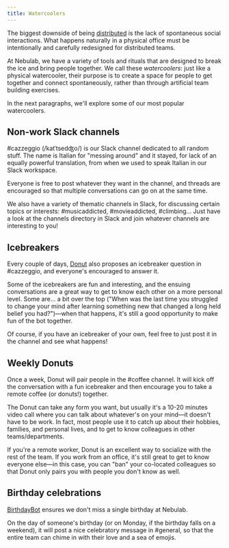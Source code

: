 ```yaml
---
title: Watercoolers
---
```


The biggest downside of being [distributed](/work-fundamentals/distributed-work/) is the lack of
spontaneous social interactions. What happens naturally in a physical office must be intentionally
and carefully redesigned for distributed teams.

At Nebulab, we have a variety of tools and rituals that are designed to break the ice and bring
people together. We call these _watercoolers_: just like a physical watercooler, their purpose is to
create a space for people to get together and connect spontaneously, rather than through artificial
team building exercises.

In the next paragraphs, we'll explore some of our most popular watercoolers.

## Non-work Slack channels

\#cazzeggio (/katˈtsedʤo/) is our Slack channel dedicated to all random stuff. The name is Italian
for "messing around" and it stayed, for lack of an equally powerful translation, from when we used
to speak Italian in our Slack workspace.

Everyone is free to post whatever they want in the channel, and threads are encouraged so that
multiple conversations can go on at the same time.

We also have a variety of thematic channels in Slack, for discussing certain topics or interests:
\#musicaddicted, #movieaddicted, #climbing... Just have a look at the channels directory in Slack
and join whatever channels are interesting to you!

## Icebreakers

Every couple of days, [Donut](https://donut.com) also proposes an icebreaker question in #cazzeggio,
and everyone's encouraged to answer it.

Some of the icebreakers are fun and interesting, and the ensuing conversations are a great way to
get to know each other on a more personal level. Some are… a bit over the top ("When was the last
time you struggled to change your mind after learning something new that changed a long held belief
you had?")—when that happens, it's still a good opportunity to make fun of the bot together. 

Of course, if you have an icebreaker of your own, feel free to just post it in the channel and see
what happens!

## Weekly Donuts

Once a week, Donut will pair people in the #coffee channel. It will kick off the conversation with a
fun icebreaker and then encourage you to take a remote coffee (or donuts!) together.

The Donut can take any form you want, but usually it's a 10-20 minutes video call where you can talk
about whatever's on your mind—it doesn't have to be work. In fact, most people use it to catch
up about their hobbies, families, and personal lives, and to get to know colleagues in other
teams/departments.

If you're a remote worker, Donut is an excellent way to socialize with the rest of the team. If you
work from an office, it's still great to get to know everyone else—in this case, you can "ban" your
co-located colleagues so that Donut only pairs you with people you don't know as well.

## Birthday celebrations

[BirthdayBot](https://birthdaybot.io/) ensures we don't miss a single birthday at Nebulab.

On the day of someone's birthday (or on Monday, if the birthday falls on a weekend), it will post a
nice celebratory message in #general, so that the entire team can chime in with their love and a
sea of emojis.
